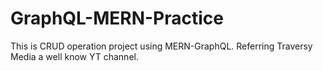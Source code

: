 # GraphQL-MERN-Practice
This is CRUD operation project using MERN-GraphQL. Referring Traversy Media a well know YT channel.
